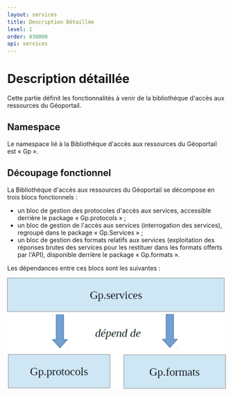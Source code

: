 ```yaml
---
layout: services
title: Description Détaillée
level: 1
order: 030000
api: services
---
```


# Description détaillée

Cette partie définit les fonctionnalités à venir de la bibliothèque d'accès aux ressources du Géoportail.

## Namespace

Le namespace lié à la Bibliothèque d'accès aux ressources du Géoportail est « Gp ».

## Découpage fonctionnel

La Bibliothèque d'accès aux ressources du Géoportail se décompose en trois blocs fonctionnels :

* un bloc de gestion des protocoles d'accès aux services, accessible derrière le package « Gp.protocols » ;
* un bloc de gestion de l'accès aux services (interrogation des services), regroupé dans le package « Gp.Services » ;
* un bloc de gestion des formats relatifs aux services (exploitation des réponses brutes des services pour les restituer dans les formats offerts par l'API), disponible derrière le package « Gp.formats ».

Les dépendances entre ces blocs sont les suivantes :

![diagramme découpage fonctionnel](../images/diagramme_decoup_fonctionnel.png)

